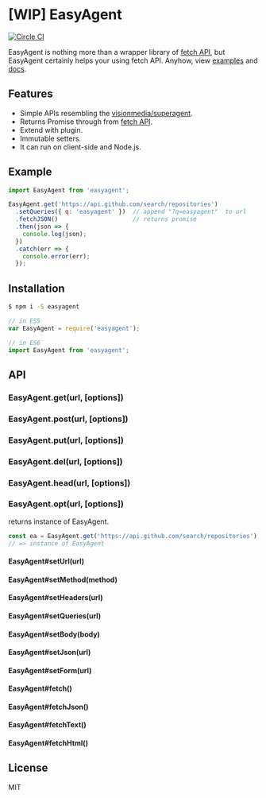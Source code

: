 # [WIP] EasyAgent

[![Circle CI](https://circleci.com/gh/axross/easyagent.svg?style=svg)](https://circleci.com/gh/axross/easyagent)

EasyAgent is nothing more than a wrapper library of [fetch API](https://fetch.spec.whatwg.org/), but EasyAgent certainly helps your using fetch API. Anyhow, view [examples](#examples) and [docs](#installation).

## Features

- Simple APIs resembling the [visionmedia/superagent](https://github.com/visionmedia/superagent).
- Returns Promise through from [fetch API](https://fetch.spec.whatwg.org/).
- Extend with plugin.
- Immutable setters.
- It can run on client-side and Node.js.

## Example

```javascript
import EasyAgent from 'easyagent';

EasyAgent.get('https://api.github.com/search/repositories')
  .setQueries({ q: 'easyagent' })  // append "?q=easyagent"  to url
  .fetchJSON()                     // returns promise
  .then(json => {
    console.log(json);
  })
  .catch(err => {
    console.error(err);
  });
```

## Installation

```sh
$ npm i -S easyagent
```

```javascript
// in ES5
var EasyAgent = require('easyagent');

// in ES6
import EasyAgent from 'easyagent';
```

## API

### EasyAgent.get(url, [options])
### EasyAgent.post(url, [options])
### EasyAgent.put(url, [options])
### EasyAgent.del(url, [options])
### EasyAgent.head(url, [options])
### EasyAgent.opt(url, [options])

returns instance of EasyAgent.

```javascript
const ea = EasyAgent.get('https://api.github.com/search/repositories');
// => instance of EasyAgent
```

#### EasyAgent#setUrl(url)
#### EasyAgent#setMethod(method)
#### EasyAgent#setHeaders(url)
#### EasyAgent#setQueries(url)
#### EasyAgent#setBody(body)
#### EasyAgent#setJson(url)
#### EasyAgent#setForm(url)

#### EasyAgent#fetch()
#### EasyAgent#fetchJson()
#### EasyAgent#fetchText()
#### EasyAgent#fetchHtml()

## License

MIT
